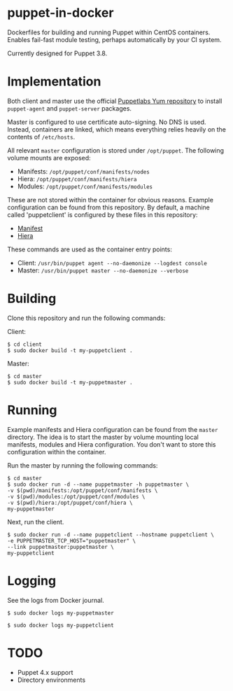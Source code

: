 # puppet-in-docker

Dockerfiles for building and running Puppet within CentOS containers.
Enables fail-fast module testing, perhaps automatically by your CI system.

Currently designed for Puppet 3.8.

# Implementation

Both client and master use the official [Puppetlabs Yum repository](http://yum.puppetlabs.com/)
to install `puppet-agent` and `puppet-server` packages.

Master is configured to use certificate auto-signing.
No DNS is used. Instead, containers are linked, which means everything
relies heavily on the contents of `/etc/hosts`.

All relevant `master` configuration is stored under `/opt/puppet`.
The following volume mounts are exposed:

- Manifests: `/opt/puppet/conf/manifests/nodes`
- Hiera: `/opt/puppet/conf/manifests/hiera`
- Modules: `/opt/puppet/conf/manifests/modules`

These are not stored within the container for obvious reasons.
Example configuration can be found from this repository. By default,
a machine called 'puppetclient' is configured by these files
in this repository:

- [Manifest](master/manifests/nodes/puppetclient.pp)
- [Hiera](master/hiera/nodes/puppetclient.json)

These commands are used as the container entry points:

- Client: `/usr/bin/puppet agent --no-daemonize --logdest console`
- Master: `/usr/bin/puppet master --no-daemonize --verbose`

# Building

Clone this repository and run the following commands:

Client:

```
$ cd client
$ sudo docker build -t my-puppetclient .
```

Master:

```
$ cd master
$ sudo docker build -t my-puppetmaster .
```

# Running

Example manifests and Hiera configuration can be found from the
``master`` directory. The idea is to start the master by volume
mounting local manifests, modules and Hiera configuration. You
don't want to store this configuration within the container.

Run the master by running the following commands:

```
$ cd master
$ sudo docker run -d --name puppetmaster -h puppetmaster \
-v $(pwd)/manifests:/opt/puppet/conf/manifests \
-v $(pwd)/modules:/opt/puppet/conf/modules \
-v $(pwd)/hiera:/opt/puppet/conf/hiera \
my-puppetmaster
```

Next, run the client.

```
$ sudo docker run -d --name puppetclient --hostname puppetclient \
-e PUPPETMASTER_TCP_HOST="puppetmaster" \
--link puppetmaster:puppetmaster \
my-puppetclient
```

# Logging

See the logs from Docker journal.

```
$ sudo docker logs my-puppetmaster
```

```
$ sudo docker logs my-puppetclient
```

# TODO

- Puppet 4.x support
- Directory environments
